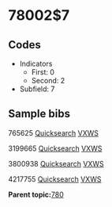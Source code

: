 # 78002$7

## Codes

-   Indicators
    -   First: 0
    -   Second: 2
-   Subfield: 7

## Sample bibs

765625 [Quicksearch](https://search.library.yale.edu/catalog/765625) [VXWS](http://prodorbis.library.yale.edu:7014/vxws/GetHoldingsService?bibId=765625)

3199665 [Quicksearch](https://search.library.yale.edu/catalog/3199665) [VXWS](http://prodorbis.library.yale.edu:7014/vxws/GetHoldingsService?bibId=3199665)

3800938 [Quicksearch](https://search.library.yale.edu/catalog/3800938) [VXWS](http://prodorbis.library.yale.edu:7014/vxws/GetHoldingsService?bibId=3800938)

4217755 [Quicksearch](https://search.library.yale.edu/catalog/4217755) [VXWS](http://prodorbis.library.yale.edu:7014/vxws/GetHoldingsService?bibId=4217755)

**Parent topic:**[780](../../tags/780/780.md)

